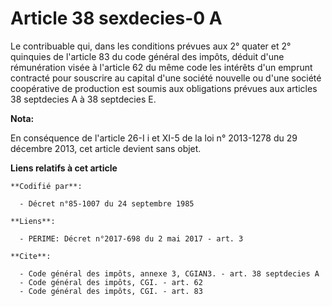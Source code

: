 # Article 38 sexdecies-0 A

Le contribuable qui, dans les conditions prévues aux 2° quater et 2° quinquies de l'article 83 du code général des impôts,
déduit d'une rémunération visée à l'article 62 du même code les intérêts d'un emprunt contracté pour souscrire au capital
d'une société nouvelle ou d'une société coopérative de production est soumis aux obligations prévues aux articles 38
septdecies A à 38 septdecies E.

**Nota:**

En conséquence de l'article 26-I i et XI-5 de la loi n° 2013-1278 du 29 décembre 2013, cet article devient sans objet.

**Liens relatifs à cet article**

	**Codifié par**:

	  - Décret n°85-1007 du 24 septembre 1985

	**Liens**:

	  - PERIME: Décret n°2017-698 du 2 mai 2017 - art. 3

	**Cite**:

	  - Code général des impôts, annexe 3, CGIAN3. - art. 38 septdecies A
	  - Code général des impôts, CGI. - art. 62
	  - Code général des impôts, CGI. - art. 83
